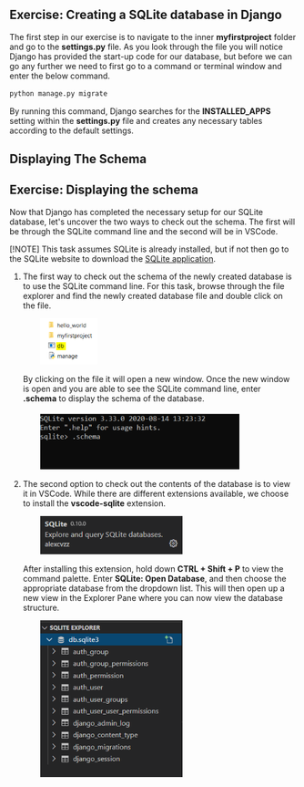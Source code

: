 [1]: https://www.sqlite.org/download.html "Link to SQLite webpage"

## Exercise: Creating a SQLite database in Django

The first step in our exercise is to navigate to the inner **myfirstproject** folder and go to the **settings.py** file. As you look through the file you will notice Django has provided the start-up code for our database, but before we can go any further we need to first go to a command or terminal window and enter the below command.

```bash
python manage.py migrate
```

By running this command, Django searches for the **INSTALLED_APPS** setting within the **settings.py** file and creates any necessary tables according to the default settings.

## Displaying The Schema

## Exercise: Displaying the schema

Now that Django has completed the necessary setup for our SQLite database, let's uncover the two ways to check out the schema. The first will be through the SQLite command line and the second will be in VSCode. 

[!NOTE] This task assumes SQLite is already installed, but if not then go to the SQLite website to download the [SQLite application][1].

1. The first way to check out the schema of the newly created database is to use the SQLite command line. For this task, browse through the file explorer and find the newly created database file and double click on the file.

    <img src="..\Module2\Module2_Images\Module2_DBImage.PNG" alt="SQLite Database Folder" style="margin-left: 30px;width:100px; height:auto" />

    By clicking on the file it will open a new window. Once the new window is open and you are able to see the SQLite command line, enter **.schema** to display the schema of the database.

    <img src="..\Module2\Module2_Images\Module2_SQLiteCommandLine.PNG" alt="SQLite Database Folder" style="margin-left: 30px;width:350px; height:auto" />

2. The second option to check out the contents of the database is to view it in VSCode. While there are different extensions available, we choose to install the **vscode-sqlite** extension.

    <img src="..\Module2\Module2_Images\Module2_VSC_SQLiteExt.PNG" alt="SQLite Database Folder" style="margin-left: 30px;width:250px; height:auto" />

    After installing this extension, hold down **CTRL + Shift + P** to view the command palette. Enter **SQLite: Open Database**, and then choose the appropriate database from the dropdown list. This will then open up a new view in the Explorer Pane where you can now view the database structure.

    <img src="..\Module2\Module2_Images\Module2_VSC_SQLiteDBOpen.PNG" alt="SQLite Database Folder" style="margin-left: 30px;width:250px; height:auto" />
